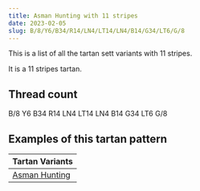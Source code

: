 ```yaml
---
title: Asman Hunting with 11 stripes
date: 2023-02-05
slug: B/8/Y6/B34/R14/LN4/LT14/LN4/B14/G34/LT6/G/8
---
```

This is a list of all the tartan sett variants with 11 stripes.

It is a 11 stripes tartan.


## Thread count
B/8 Y6 B34 R14 LN4 LT14 LN4 B14 G34 LT6 G/8

## Examples of this tartan pattern

| Tartan Variants |
|---------------|
| [Asman Hunting](/variants/b/8/y6/b34/r14/ln4/lt14/ln4/b14/g34/lt6/g/8-b304080-g407050-lne0e0e0-lt806050-rc00000-yf0c000)||
